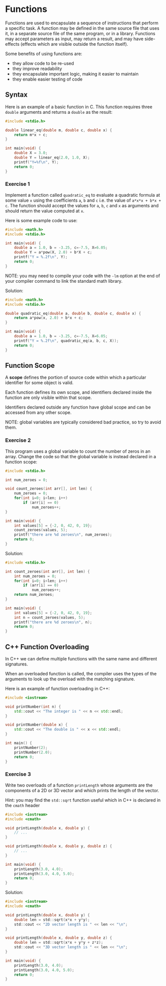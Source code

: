 # Functions

<!--

A function encapsulates a sequence of instructions that perform a specific task. May be defined in
the same program that uses them, or separately in a library. May accept parameters as input and/or
return results and/or have side-effects i.e. have effects visible outside the function itself.

A function without side-effects is often called a "pure" function.

Benefits of using functions:

- Prevent code repetition
- Readability
- Encapsulation of important logic (maintainability)
- Enables testing

Syntax

- Return type (void means nothing returned)
- Name
- Argument list
- Body
- Return statement
- Signature = return type + argument types
- C++ can "overload" functions i.e. same name, different arguments

Ex: implement a simple function to return the minimum in an array of items (give code in `main`)

### Function Scope

- Each function defines its own scope, can only use names in the function scope or the global scope.
- Global variables considered bad practice in most cases, so try to avoid them.
- Global scope typically used for functions.
- In C++, use global scope for class names.

Ex: declaring a global variable to share state between functions.
Ex: declaring `step` local to where we need it.

### C++ Function Overloading

- Overloaded functions have same name and different signatures.

Ex: overload a basic function e.g. print absolute value of double vs. complex.

- C++ supports default arguments at the end of the signature.

Ex: add a default value to an argument and use it.

### Function declarations

- Functions must be declared before they can used.
- A definition counts as a declaration.
- A declaration provides the signature of a function - its return and argument types.
- Declarations typically stored in a header file, included in files which call the function.

Good practices:

- Single responsibility principle = do a single well-defined job.
- Prefer shorter functions = easier to understand and maintain.
- Give meaningful names
- Document your functions = what do parameters do, what is the effect of the function? Any assumptions/requirements?

Ex: provide a missing declaration for a defined function

-->

Functions are used to encapsulate a sequence of instructions that perform a specific task. A function
may be defined in the same source file that uses it, in a separate source file of the same program,
or in a library. Functions may accept parameters as input, may return a result, and may have side-effects
(effects which are visible outside the function itself).

Some benefits of using functions are:

- they allow code to be re-used
- they improve readability
- they encapsulate important logic, making it easier to maintain
- they enable easier testing of code

## Syntax

Here is an example of a basic function in C. This function requires three `double` arguments and returns
a `double` as the result:

```c
#include <stdio.h>

double linear_eq(double m, double c, double x) {
    return m*x + c;
}

int main(void) {
    double X = 3.0;
    double Y = linear_eq(2.0, 1.0, X);
    printf("Y=%f\n", Y);
    return 0;
}
```

### Exercise 1

Implement a function called `quadratic_eq` to evaluate a quadratic formula at some value `x`  using
the coefficients `a`, `b` and `c` i.e. the value of `a*x*x + b*x + c`. The function should accept the
values for `a`, `b`, `c` and `x` as arguments and should return the value computed at `x`.

Here is some example code to use:

```c
#include <math.h>
#include <stdio.h>

int main(void) {
    double a = 1.0, b = -3.25, c=-7.5, X=6.05;
    double Y = a*pow(X, 2.0) + b*X + c;
    printf("Y = %.2f\n", Y);
    return 0;
}
```

NOTE: you may need to compile your code with the `-lm` option at the end of your compiler command to link the standard math library.

Solution:

```c
#include <math.h>
#include <stdio.h>

double quadratic_eq(double a, double b, double c, double x) {
    return a*pow(x, 2.0) + b*x + c;
}

int main(void) {
    double a = 1.0, b = -3.25, c=-7.5, X=6.05;
    printf("Y = %.2f\n", quadratic_eq(a, b, c, X));
    return 0;
}
```

<!-- Implement a function called `min_index` to return the index of the minimum value in an array of numbers.
Here is some example code to use:

```c
#include <stdio.h>

// This function requires an array of double (values) and
// returns an int (the index of the minimum value).
int min_index(double values[]) {
    // your code here
}

int main(void) {
    double mass[5] = {7.0, 3.14, 2.07, 14.95, 4.45};
    int min_index = 0;
    double min_value = mass[0];
    for (int i=1; i<5; i++) {
        if (mass[i] < min_value) {
            min_value = mass[i];
            min_index = i;
        }
    }
    printf("min index is %d with mass %.2f\n", min_index, mass[min_index]);
    return 0;
}
```

Solution:

```c
#include <stdio.h>

int min_index(double values[]) {
    int result = 0;
    double min_value = values[0];
    for (int i=1; i<5; i++) {
        if (values[i] < min_value) {
            min_value = values[i];
            result = i;
        }
    }
    return result;
}

int main(void) {
    double mass[5] = {7.0, 3.14, 2.07, 14.95, 4.45};
    int index = min_index(mass);
    printf("min index is %d with mass %.2f\n", index, mass[index]);
    return 0;
}
``` -->

## Function Scope

A **scope** defines the portion of source code within which a particular identifier for some object is valid.

Each function defines its own scope, and identifiers declared inside the function are only visible within that scope.

Identifiers declared outside any function have global scope and can be accessed from any other scope.

NOTE: global variables are typically considered bad practice, so try to avoid them.

### Exercise 2

This program uses a global variable to count the number of zeros in an array. Change the code so that
the global variable is instead declared in a function scope:

```c
#include <stdio.h>

int num_zeroes = 0;

void count_zeroes(int arr[], int len) {
    num_zeroes = 0;
    for(int i=0; i<len; i++)
        if (arr[i] == 0)
            num_zeroes++;
}

int main(void) {
    int values[5] = {-2, 0, 42, 0, 19};
    count_zeroes(values, 5);
    printf("there are %d zeroes\n", num_zeroes);
    return 0;
}
```

Solution:

```c
#include <stdio.h>

int count_zeroes(int arr[], int len) {
    int num_zeroes = 0;
    for(int i=0; i<len; i++)
        if (arr[i] == 0)
            num_zeroes++;
    return num_zeroes;
}

int main(void) {
    int values[5] = {-2, 0, 42, 0, 19};
    int n = count_zeroes(values, 5);
    printf("there are %d zeroes\n", n);
    return 0;
}
```

## C++ Function Overloading

In C++ we can define multiple functions with the same name and different signatures.

When an overloaded function is called, the compiler uses the types of the arguments to look up the
overload with the matching signature.

Here is an example of function overloading in C++:

```cpp
#include <iostream>

void printNumber(int n) {
    std::cout << "The integer is " << n << std::endl;
}

void printNumber(double x) {
    std::cout << "The double is " << x << std::endl;
}

int main() {
    printNumber(2);
    printNumber(2.0);
    return 0;
}
```


### Exercise 3

Write two overloads of a function `printLength` whose arguments are the components of a 2D or 3D vector and
which prints the length of the vector.

Hint: you may find the `std::sqrt` function useful which in C++ is declared in the `cmath` header

```c
#include <iostream>
#include <cmath>

void printLength(double x, double y) {
    // ...
}

void printLength(double x, double y, double z) {
    // ...
}

int main(void) {
    printLength(3.0, 4.0);
    printLength(3.0, 4.0, 5.0);
    return 0;
}
```

Solution:

```c
#include <iostream>
#include <cmath>

void printLength(double x, double y) {
    double len = std::sqrt(x*x + y*y);
    std::cout << "2D vector length is " << len << "\n";
}

void printLength(double x, double y, double z) {
    double len = std::sqrt(x*x + y*y + z*z);
    std::cout << "3D vector length is " << len << "\n";
}

int main(void) {
    printLength(3.0, 4.0);
    printLength(3.0, 4.0, 5.0);
    return 0;
}
```